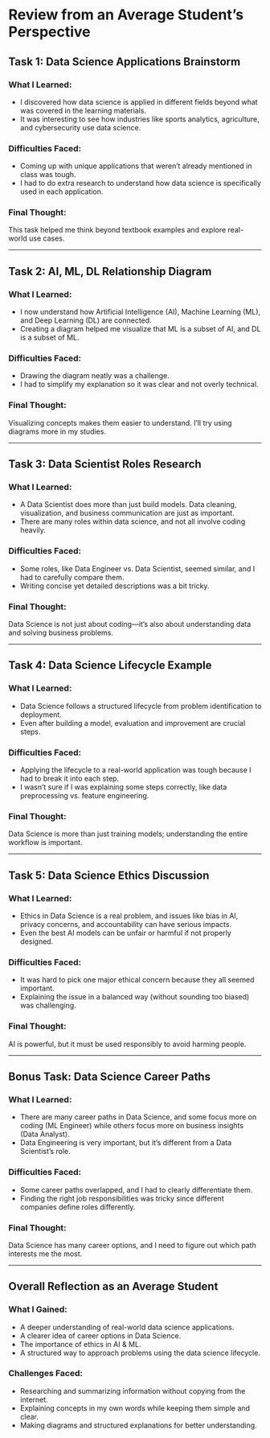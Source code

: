 # Review from an Average Student’s Perspective

## Task 1: Data Science Applications Brainstorm

### What I Learned:
- I discovered how data science is applied in different fields beyond what was covered in the learning materials.
- It was interesting to see how industries like sports analytics, agriculture, and cybersecurity use data science.

### Difficulties Faced:
- Coming up with unique applications that weren’t already mentioned in class was tough.
- I had to do extra research to understand how data science is specifically used in each application.

### Final Thought:
This task helped me think beyond textbook examples and explore real-world use cases.

---

## Task 2: AI, ML, DL Relationship Diagram

### What I Learned:
- I now understand how Artificial Intelligence (AI), Machine Learning (ML), and Deep Learning (DL) are connected.
- Creating a diagram helped me visualize that ML is a subset of AI, and DL is a subset of ML.

### Difficulties Faced:
- Drawing the diagram neatly was a challenge.
- I had to simplify my explanation so it was clear and not overly technical.

### Final Thought:
Visualizing concepts makes them easier to understand. I’ll try using diagrams more in my studies.

---

## Task 3: Data Scientist Roles Research

### What I Learned:
- A Data Scientist does more than just build models. Data cleaning, visualization, and business communication are just as important.
- There are many roles within data science, and not all involve coding heavily.

### Difficulties Faced:
- Some roles, like Data Engineer vs. Data Scientist, seemed similar, and I had to carefully compare them.
- Writing concise yet detailed descriptions was a bit tricky.

### Final Thought:
Data Science is not just about coding—it’s also about understanding data and solving business problems.

---

## Task 4: Data Science Lifecycle Example

### What I Learned:
- Data Science follows a structured lifecycle from problem identification to deployment.
- Even after building a model, evaluation and improvement are crucial steps.

### Difficulties Faced:
- Applying the lifecycle to a real-world application was tough because I had to break it into each step.
- I wasn’t sure if I was explaining some steps correctly, like data preprocessing vs. feature engineering.

### Final Thought:
Data Science is more than just training models; understanding the entire workflow is important.

---

## Task 5: Data Science Ethics Discussion

### What I Learned:
- Ethics in Data Science is a real problem, and issues like bias in AI, privacy concerns, and accountability can have serious impacts.
- Even the best AI models can be unfair or harmful if not properly designed.

### Difficulties Faced:
- It was hard to pick one major ethical concern because they all seemed important.
- Explaining the issue in a balanced way (without sounding too biased) was challenging.

### Final Thought:
AI is powerful, but it must be used responsibly to avoid harming people.

---

## Bonus Task: Data Science Career Paths

### What I Learned:
- There are many career paths in Data Science, and some focus more on coding (ML Engineer) while others focus more on business insights (Data Analyst).
- Data Engineering is very important, but it’s different from a Data Scientist’s role.

### Difficulties Faced:
- Some career paths overlapped, and I had to clearly differentiate them.
- Finding the right job responsibilities was tricky since different companies define roles differently.

### Final Thought:
Data Science has many career options, and I need to figure out which path interests me the most.

---

## Overall Reflection as an Average Student

### What I Gained:
- A deeper understanding of real-world data science applications.
- A clearer idea of career options in Data Science.
- The importance of ethics in AI & ML.
- A structured way to approach problems using the data science lifecycle.

### Challenges Faced:
- Researching and summarizing information without copying from the internet.
- Explaining concepts in my own words while keeping them simple and clear.
- Making diagrams and structured explanations for better understanding.
